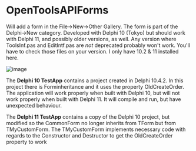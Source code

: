 # OpenToolsAPIForms
Will add a form in the File->New->Other Gallery. The form is part of the Delphi->New category. Developed with Delphi 10 (Tokyo) but should work with Delphi 11, and possibly older versions, as well.
Any version where ToolsInf.pas and EditIntf.pas are *not* deprecated probably won't work. You'll have to check those files on your version. I only have 10.2 & 11 installed here.

![image](https://github.com/ntavendale/OpenToolsAPIForms/assets/38380983/708ee56b-2b2b-4e14-a637-4bb123f86926)

The **Delphi 10 TestApp** contains a project created in Delphi 10.4.2. In this project there is Forminheritance and it uses the property OldCreateOrder. The application will work properly when built with Delphi 10, but will not work properly when built with Delphi 11. It will compile and run, but have unexpected behaviour.

The **Delphi 11 TestApp** contains a copy of the Delphi 10 project, but modified so the CommonForm no longer inherits from TForm but from TMyCustomForm.
The TMyCustomForm implements necessary code with regards to the Constructor and Destructor to get the OldCreateOrder property to work
